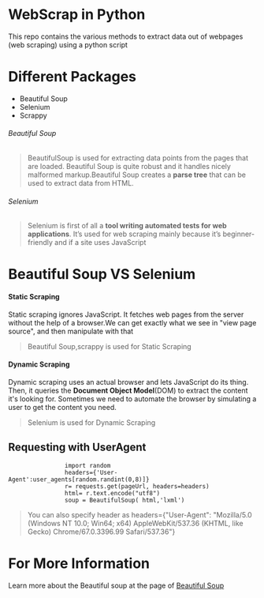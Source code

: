 # WebScrap in Python
This repo contains the various methods to extract data out of webpages (web scraping) using a python script 

# Different Packages
* Beautiful Soup
* Selenium
* Scrappy


###### Beautiful Soup
>BeautifulSoup is used for extracting data points from the pages that are loaded. Beautiful Soup is quite robust and it handles nicely malformed markup.Beautiful Soup creates a **parse tree** that can be used to extract data from HTML.

###### Selenium
>Selenium is first of all a **tool writing automated tests for web applications**. It’s used for web scraping mainly because it’s beginner-friendly and if a site uses JavaScript


# Beautiful Soup VS Selenium

#### Static Scraping
Static scraping ignores JavaScript. It fetches web pages from the server without the help of a browser.We can get exactly what we see in "view page source", and then manipulate with that
>Beautiful Soup,scrappy is used for Static Scraping

#### Dynamic Scraping
Dynamic scraping uses an actual browser and lets JavaScript do its thing. Then, it queries the **Document Object Model**(DOM) to extract the content it's looking for. Sometimes we need to automate the browser by simulating a user to get the content you need.
>Selenium is used for Dynamic Scraping

## Requesting with UserAgent
```       
                import random  
                headers={'User-Agent':user_agents[random.randint(0,8)]} 
                r= requests.get(pageUrl, headers=headers)  
                html= r.text.encode("utf8")  
                soup = BeautifulSoup( html,'lxml')  

```
>You can also specify header as  headers={"User-Agent": "Mozilla/5.0 (Windows NT 10.0; Win64; x64) AppleWebKit/537.36 (KHTML, like Gecko) Chrome/67.0.3396.99 Safari/537.36"}

# For More Information
Learn more about the Beautiful soup at the page of [Beautiful Soup](https://www.crummy.com/software/BeautifulSoup/bs4/doc/)




